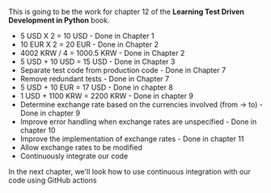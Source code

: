 This is going to be the work for chapter 12 of the **Learning Test Driven Development in Python** book.

* 5 USD X 2 = 10 USD - Done in Chapter 1
* 10 EUR X 2 = 20 EUR - Done in Chapter 2
* 4002 KRW / 4 = 1000.5 KRW - Done in Chapter 2
* 5 USD + 10 USD = 15 USD - Done in Chapter 3
* Separate test code from production code - Done in Chapter 7
* Remove redundant tests - Done in Chapter 7
* 5 USD + 10 EUR = 17 USD - Done in chapter 8
* 1 USD + 1100 KRW = 2200 KRW - Done in chapter 9
* Determine exchange rate based on the currencies involved (from -> to) - Done in chapter 9
* Improve error handling when exchange rates are unspecified - Done in chapter 10
* Improve the implementation of exchange rates - Done in chapter 11
* Allow exchange rates to be modified
* Continuously integrate our code

In the next chapter, we'll look how to use continuous integration with our code using GitHub actions
